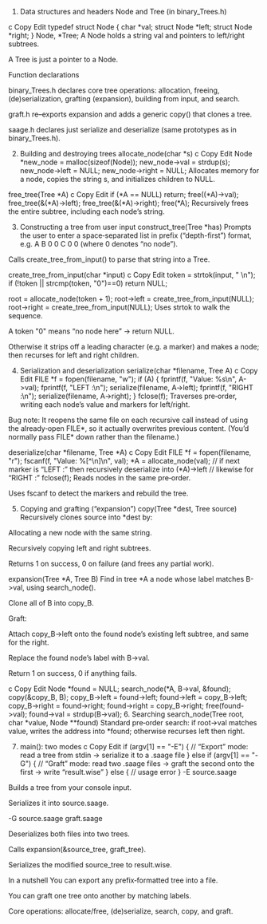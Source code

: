 1. Data structures and headers
Node and Tree (in binary_Trees.h)

c
Copy
Edit
typedef struct Node {
    char *val;
    struct Node *left;
    struct Node *right;
} Node, *Tree;
A Node holds a string val and pointers to left/right subtrees.

A Tree is just a pointer to a Node.

Function declarations

binary_Trees.h declares core tree operations: allocation, freeing, (de)serialization, grafting (expansion), building from input, and search.

graft.h re–exports expansion and adds a generic copy() that clones a tree.

saage.h declares just serialize and deserialize (same prototypes as in binary_Trees.h).

2. Building and destroying trees
allocate_node(char *s)
c
Copy
Edit
Node *new_node = malloc(sizeof(Node));
new_node->val   = strdup(s);
new_node->left  = NULL;
new_node->right = NULL;
Allocates memory for a node, copies the string s, and initializes children to NULL.

free_tree(Tree *A)
c
Copy
Edit
if (*A == NULL) return;
free((*A)->val);
free_tree(&(*A)->left);
free_tree(&(*A)->right);
free(*A);
Recursively frees the entire subtree, including each node’s string.

3. Constructing a tree from user input
construct_tree(Tree *has)
Prompts the user to enter a space‑separated list in prefix (“depth-first”) format, e.g. A B 0 0 C 0 0 (where 0 denotes “no node”).

Calls create_tree_from_input() to parse that string into a Tree.

create_tree_from_input(char *input)
c
Copy
Edit
token = strtok(input, " \n");
if (!token || strcmp(token, "0")==0) return NULL;

root = allocate_node(token + 1);
root->left  = create_tree_from_input(NULL);
root->right = create_tree_from_input(NULL);
Uses strtok to walk the sequence.

A token "0" means “no node here” → return NULL.

Otherwise it strips off a leading character (e.g. a marker) and makes a node; then recurses for left and right children.

4. Serialization and deserialization
serialize(char *filename, Tree A)
c
Copy
Edit
FILE *f = fopen(filename, "w");
if (A) {
  fprintf(f, "Value: %s\n", A->val);
  fprintf(f, "LEFT :\n");
  serialize(filename, A->left);
  fprintf(f, "RIGHT :\n");
  serialize(filename, A->right);
}
fclose(f);
Traverses pre‑order, writing each node’s value and markers for left/right.

Bug note: It reopens the same file on each recursive call instead of using the already‑open FILE*, so it actually overwrites previous content. (You’d normally pass FILE* down rather than the filename.)

deserialize(char *filename, Tree *A)
c
Copy
Edit
FILE *f = fopen(filename, "r");
fscanf(f, "Value: %[^\n]\n", val);
*A = allocate_node(val);
// if next marker is “LEFT :” then recursively deserialize into (*A)->left
// likewise for “RIGHT :”
fclose(f);
Reads nodes in the same pre‑order.

Uses fscanf to detect the markers and rebuild the tree.

5. Copying and grafting (“expansion”)
copy(Tree *dest, Tree source)
Recursively clones source into *dest by:

Allocating a new node with the same string.

Recursively copying left and right subtrees.

Returns 1 on success, 0 on failure (and frees any partial work).

expansion(Tree *A, Tree B)
Find in tree *A a node whose label matches B->val, using search_node().

Clone all of B into copy_B.

Graft:

Attach copy_B->left onto the found node’s existing left subtree, and same for the right.

Replace the found node’s label with B->val.

Return 1 on success, 0 if anything fails.

c
Copy
Edit
Node *found = NULL;
search_node(*A, B->val, &found);
copy(&copy_B, B);
copy_B->left  = found->left;   found->left  = copy_B->left;
copy_B->right = found->right;  found->right = copy_B->right;
free(found->val);
found->val = strdup(B->val);
6. Searching
search_node(Tree root, char *value, Node **found)
Standard pre‑order search: if root->val matches value, writes the address into *found; otherwise recurses left then right.

7. main(): two modes
c
Copy
Edit
if (argv[1] == "-E") {
  // “Export” mode: read a tree from stdin → serialize it to a .saage file
} else if (argv[1] == "-G") {
  // “Graft” mode: read two .saage files → graft the second onto the first → write “result.wise”
} else {
  // usage error
}
-E source.saage

Builds a tree from your console input.

Serializes it into source.saage.

-G source.saage graft.saage

Deserializes both files into two trees.

Calls expansion(&source_tree, graft_tree).

Serializes the modified source_tree to result.wise.

In a nutshell
You can export any prefix‑formatted tree into a file.

You can graft one tree onto another by matching labels.

Core operations: allocate/free, (de)serialize, search, copy, and graft.
